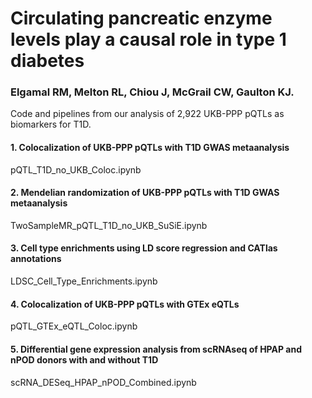 # Circulating pancreatic enzyme levels play a causal role in type 1 diabetes
### Elgamal RM, Melton RL, Chiou J, McGrail CW, Gaulton KJ.

Code and pipelines from our analysis of 2,922 UKB-PPP pQTLs as biomarkers for T1D.





#### 1. Colocalization of UKB-PPP pQTLs with T1D GWAS metaanalysis
pQTL_T1D_no_UKB_Coloc.ipynb

#### 2. Mendelian randomization of UKB-PPP pQTLs with T1D GWAS metaanalysis
TwoSampleMR_pQTL_T1D_no_UKB_SuSiE.ipynb

#### 3. Cell type enrichments using LD score regression and CATlas annotations
LDSC_Cell_Type_Enrichments.ipynb

#### 4. Colocalization of UKB-PPP pQTLs with GTEx eQTLs
pQTL_GTEx_eQTL_Coloc.ipynb

#### 5. Differential gene expression analysis from scRNAseq of HPAP and nPOD donors with and without T1D
scRNA_DESeq_HPAP_nPOD_Combined.ipynb

